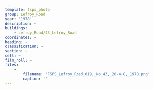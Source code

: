 ```yaml
---
template: fsps_photo
group: Lefroy_Road
year: '1978'
description: ~
buildings:
    - Lefroy_Road/43_Lefroy_Road
coordinates: ~
heading: ~
classification: ~
section: ~
cell: ~
film_roll: ~
files:
    -
        filename: 'FSPS_Lefroy_Road_019,_No_43,_20-4-G,_1978.png'
        caption: ''
---
```


